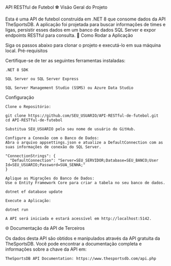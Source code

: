 API RESTful de Futebol
⚽ Visão Geral do Projeto

Esta é uma API de futebol construída em .NET 8 que consome dados da API TheSportsDB. A aplicação foi projetada para buscar informações de times e ligas, persistir esses dados em um banco de dados SQL Server e expor endpoints RESTful para consulta.
🚀 Como Rodar a Aplicação

Siga os passos abaixo para clonar o projeto e executá-lo em sua máquina local.
Pré-requisitos

Certifique-se de ter as seguintes ferramentas instaladas:

    .NET 8 SDK

    SQL Server ou SQL Server Express

    SQL Server Management Studio (SSMS) ou Azure Data Studio

Configuração

    Clone o Repositório:

    git clone https://github.com/SEU_USUARIO/API-RESTful-de-futebol.git
    cd API-RESTful-de-futebol

    Substitua SEU_USUARIO pelo seu nome de usuário do GitHub.

    Configure a Conexão com o Banco de Dados:
    Abra o arquivo appsettings.json e atualize a DefaultConnection com as suas informações de conexão do SQL Server.

    "ConnectionStrings": {
      "DefaultConnection": "Server=SEU_SERVIDOR;Database=SEU_BANCO;User Id=SEU_USUARIO;Password=SUA_SENHA;"
    }

    Aplique as Migrações do Banco de Dados:
    Use o Entity Framework Core para criar a tabela no seu banco de dados.

    dotnet ef database update

    Execute a Aplicação:

    dotnet run

    A API será iniciada e estará acessível em http://localhost:5142.

🌐 Documentação da API de Terceiros

Os dados desta API são obtidos e manipulados através da API gratuita da TheSportsDB. Você pode encontrar a documentação completa e informações sobre a chave da API em:

    TheSportsDB API Documentation: https://www.thesportsdb.com/api.php
